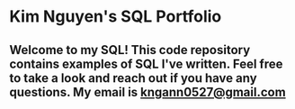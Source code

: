 # Kim Nguyen's SQL Portfolio


## Welcome to my SQL! This code repository contains examples of SQL I've written. Feel free to take a look and reach out if you have any questions. My email is kngann0527@gmail.com
